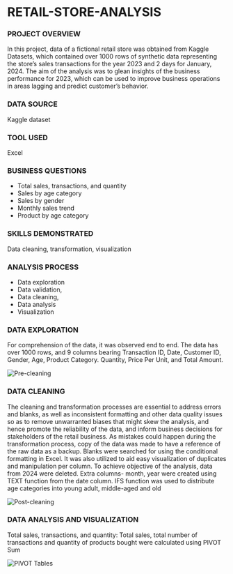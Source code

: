 # RETAIL-STORE-ANALYSIS
### PROJECT OVERVIEW
In this project, data of a fictional retail store was obtained from Kaggle Datasets, which contained over 1000 rows of synthetic data representing the store’s sales transactions for the year 2023 and 2 days for January, 2024. The aim of the analysis was to glean insights of the business performance for 2023, which can be used to improve business operations in areas lagging and predict customer’s behavior. 
### DATA SOURCE
Kaggle dataset
### TOOL USED
Excel
### BUSINESS QUESTIONS
- Total sales, transactions, and quantity
- Sales by age category
- Sales by gender
- Monthly sales trend
- Product by age category
### SKILLS DEMONSTRATED
 Data cleaning, transformation, visualization
### ANALYSIS PROCESS
- Data exploration
- Data validation, 
- Data cleaning, 
- Data analysis
- Visualization
### DATA EXPLORATION
For comprehension of the data, it was observed end to end. The data has over 1000 rows, and 9 columns bearing Transaction ID, Date, Customer ID, Gender, Age, Product Category. Quantity, Price Per Unit, and Total Amount. 



![Pre-cleaning](https://github.com/user-attachments/assets/9d9451e7-4734-4745-8bd3-28481828d79b)



### DATA CLEANING
The cleaning and transformation processes are essential to address errors and blanks, as well as inconsistent formatting and other data quality issues so as to remove unwarranted biases that might skew the analysis, and hence promote the reliability of the data, and inform business decisions for stakeholders of the retail business. 
 As mistakes could happen during the transformation process, copy of the data was made to have a reference of the raw data as a backup.
 Blanks were searched for using the conditional formatting in Excel. It was also utilized to aid easy visualization of duplicates and manipulation per column. 
 To achieve objective of the analysis, data from 2024 were deleted. 
 Extra columns- month, year were created using TEXT function from the date column. 
 IFS function was used to distribute age categories into young adult, middle-aged and old 




![Post-cleaning](https://github.com/user-attachments/assets/9b3e9ac8-0a6e-4cb1-9176-cc6e7c985761)


 
 ### DATA ANALYSIS AND VISUALIZATION
 Total sales, transactions, and quantity: Total sales, total number of transactions and quantity of products bought were calculated using PIVOT Sum
 


![PIVOT Tables](https://github.com/user-attachments/assets/ddd64e48-d475-4da0-b31f-db886d7d4906)


